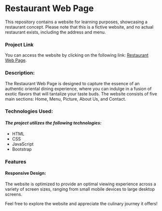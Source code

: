 # Restaurant Web Page

This repository contains a website for learning purposes, showcasing a restaurant concept. Please note that this is a fictive website, and no actual restaurant exists, including the address and menu.

### Project Link
You can access the website by clicking on the following link: [Restaurant Web Page](https://bilallamrani.github.io/restaurant-bootstrap/).

### Description:
The Restaurant Web Page is designed to capture the essence of an authentic oriental dining experience, where you can indulge in a fusion of exotic flavors that will tantalize your taste buds. The website consists of five main sections: Home, Menu, Picture, About Us, and Contact.

### Technologies Used:
#### *The project utilizes the following technologies:*

* HTML
* CSS
* JavaScript
* Bootstrap

### Features

#### Responsive Design:
The website is optimized to provide an optimal viewing experience across a variety of screen sizes, ranging from small mobile devices to large desktop screens.

Feel free to explore the website and appreciate the culinary journey it offers!
